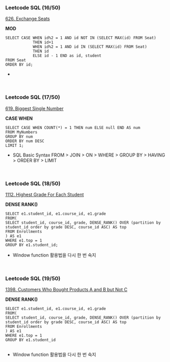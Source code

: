 ### Leetcode SQL (16/50)
[626. Exchange Seats](https://leetcode.com/problems/exchange-seats/)

**MOD**

``` 
SELECT CASE WHEN id%2 = 1 AND id NOT IN (SELECT MAX(id) FROM Seat) 
            THEN id+1
            WHEN id%2 = 1 AND id IN (SELECT MAX(id) FROM Seat) 
            THEN id
            ELSE id - 1 END as id, student
FROM Seat
ORDER BY id;

``` 
- 

</Br>

### Leetcode SQL (17/50)
[619. Biggest Single Number](https://leetcode.com/problems/biggest-single-number/?envType=study-plan&id=sql-ii)

**CASE WHEN**

``` 
SELECT CASE WHEN COUNT(*) = 1 THEN num ELSE null END AS num
FROM MyNumbers
GROUP BY num
ORDER BY num DESC
LIMIT 1;
``` 
- SQL Basic Syntax FROM > JOIN > ON > WHERE > GROUP BY > HAVING > ORDER BY > LIMIT

</Br>


### Leetcode SQL (18/50)
[1112. Highest Grade For Each Student](https://leetcode.com/problems/highest-grade-for-each-student/description/?envType=study-plan&id=sql-ii)

**DENSE RANK()**

``` 
SELECT e1.student_id, e1.course_id, e1.grade
FROM(
SELECT student_id, course_id, grade, DENSE_RANK() OVER (partition by student_id order by grade DESC, course_id ASC) AS top
FROM Enrollments
) AS e1
WHERE e1.top = 1
GROUP BY e1.student_id;
``` 
- Window function 활용법을 다시 한 번 숙지

</Br>

### Leetcode SQL (19/50)
[1398. Customers Who Bought Products A and B but Not C](https://leetcode.com/problems/customers-who-bought-products-a-and-b-but-not-c/?envType=study-plan&id=sql-ii)

**DENSE RANK()**

``` 
SELECT e1.student_id, e1.course_id, e1.grade
FROM(
SELECT student_id, course_id, grade, DENSE_RANK() OVER (partition by student_id order by grade DESC, course_id ASC) AS top
FROM Enrollments
) AS e1
WHERE e1.top = 1
GROUP BY e1.student_id


``` 
- Window function 활용법을 다시 한 번 숙지

</Br>